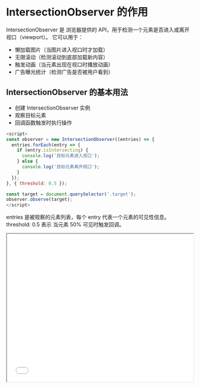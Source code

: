 # IntersectionObserver 的作用

IntersectionObserver 是 浏览器提供的 API，用于检测一个元素是否进入或离开视口（viewport）。
它可以用于：

- 懒加载图片（当图片进入视口时才加载）
- 无限滚动（检测滚动到底部加载新内容）
- 触发动画（当元素出现在视口时播放动画）
- 广告曝光统计（检测广告是否被用户看到）

## IntersectionObserver 的基本用法

- 创建 IntersectionObserver 实例
- 观察目标元素
- 回调函数触发时执行操作

``` js
<script>
const observer = new IntersectionObserver((entries) => {
  entries.forEach(entry => {
    if (entry.isIntersecting) {
      console.log('目标元素进入视口');
    } else {
      console.log('目标元素离开视口');
    }
  });
}, { threshold: 0.5 });

const target = document.querySelector('.target');
observer.observe(target);
</script>
```

entries 是被观察的元素列表，每个 entry 代表一个元素的可见性信息。threshold: 0.5 表示 当元素 50% 可见时触发回调。

<iframe src="demo.html" width="100%" height="400px"></iframe>
